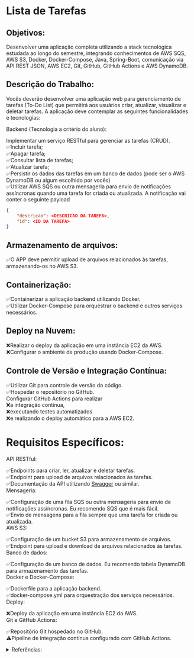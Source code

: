 # Lista de Tarefas
## Objetivos:
Desenvolver uma aplicação completa utilizando a stack tecnológica estudada ao longo do semestre, integrando conhecimentos de AWS SQS, AWS S3, Docker, Docker-Compose, Java, Spring-Boot, comunicação via API REST JSON, AWS EC2, Git, GitHub, GitHub Actions e AWS DynamoDB.

## Descrição do Trabalho:

Vocês deverão desenvolver uma aplicação web para gerenciamento de tarefas (To-Do List) que permitirá aos usuários criar, atualizar, visualizar e deletar tarefas. A aplicação deve contemplar as seguintes funcionalidades e tecnologias:

Backend (Tecnologia a critério do aluno):

Implementar um serviço RESTful para gerenciar as tarefas (CRUD).\
✅Incluir tarefa;\
✅Apagar tarefa;\
✅Consultar lista de tarefas;\
✅Atualizar tarefa;\
✅Persistir os dados das tarefas em um banco de dados (pode ser o AWS DynamoDB ou algum escolhido por vocês)\
✅Utilizar AWS SQS ou outra mensageria para envio de notificações assíncronas quando uma tarefa for criada ou atualizada. A notificação vai conter o seguinte payload
```json
{
    "descricao": <DESCRICAO DA TAREFA>, 
    "id": <ID DA TAREFA> 
}
```
## Armazenamento de arquivos: 
✅O APP deve permitir upload de arquivos relacionados às tarefas, armazenando-os no AWS S3. 

## Containerização:

✅Containerizar a aplicação backend utilizando Docker.\
✅Utilizar Docker-Compose para orquestrar o backend e outros serviços necessários.
## Deploy na Nuvem:

❌Realizar o deploy da aplicação em uma instância EC2 da AWS.\
❌Configurar o ambiente de produção usando Docker-Compose.
## Controle de Versão e Integração Contínua:

✅Utilizar Git para controle de versão do código.\
✅Hospedar o repositório no GitHub.\
Configurar GitHub Actions para realizar\
❌a integração contínua,\
❌executando testes automatizados\
❌e realizando o deploy automático para a AWS EC2.
# Requisitos Específicos:

API RESTful:

✅Endpoints para criar, ler, atualizar e deletar tarefas.\
✅Endpoint para upload de arquivos relacionados às tarefas.\
✅Documentação da API utilizando [Swagger](http://localhost:8080/swagger-ui/swagger-ui/index.html#/) ou similar.\
Mensageria:

✅Configuração de uma fila SQS ou outra mensageria para envio de notificações assíncronas. Eu recomendo SQS que é mais fácil.\
✅Envio de mensagens para a fila sempre que uma tarefa for criada ou atualizada.\
AWS S3:

✅Configuração de um bucket S3 para armazenamento de arquivos.\
✅Endpoint para upload e download de arquivos relacionados às tarefas.\
Banco de dados:

✅Configuração de um banco de dados. Eu recomendo tabela DynamoDB para armazenamento das tarefas.\
Docker e Docker-Compose:

✅Dockerfile para a aplicação backend.\
✅docker-compose.yml para orquestração dos serviços necessários.\
Deploy:

❌Deploy da aplicação em uma instância EC2 da AWS.\
Git e GitHub Actions:

✅Repositório Git hospedado no GitHub.\
⚠️Pipeline de integração contínua configurado com GitHub Actions.

<details>
<summary>Referências:</summary>

[AWS Tutorial 1 - Launching EC2 Ubuntu Machine on AWS](https://www.youtube.com/watch?v=osqZnijkhtE&ab_channel=KGPTalkie)\
[Spring Boot With Amazon S3 : File Upload & Download Example | S3 Bucket | JavaTechie](https://www.youtube.com/watch?v=vY7c7k8xmKE&ab_channel=JavaTechie)\
[AWS SQS: Como publicar e consumir mensagens com Spring Cloud AWS](https://www.youtube.com/watch?v=56_F59cIT8M&t=758s&ab_channel=Build%26Run)

</details>